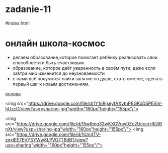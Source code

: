 # zadanie-11
#index.html
<html>
  <link rel="stylesheet" href=style.css"/>
<h1>онлайн школа-космос</h1>
<ul>
<li>делаем образование,которое помогает ребёнку реализовать свои способности и быть счастливым.</li>
<li>образование, которое даёт уверенность в своём пути, даже если завтра мир изменится до неузноваемости</li>
<li>c  нами всё получится-найти занятие по душе, стать смелее, сделать первый шаг к новым достижениям.</li>
</ul>
<a href="https://skysmart.ru"/>основа</a>


<img src="https://drive.google.com/file/d/1Y1nRjseyfAXvtnPBGKxDSPESiV-hUzcO/view?usp=sharing-jpg"width="160px"height="155px"/">

<img src="https://drive.google.com/file/d/15wRmq33wKXGVnw0Zc2UcocrrRi2jBnXt/view?usp=sharing-jpg"width="160px"height="155px"/">
<img src="https://drive.google.com/file/d/1iUn4TV-zqxIEE7EVYSYWw8LPVG7TBdBT/view?usp=sharing"width="160px"height="155px"/">
</html>

